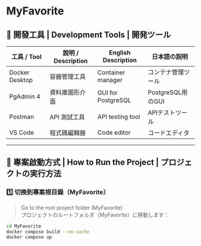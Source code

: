 # MyFavorite

## 🧰 開發工具 | Development Tools | 開発ツール

| 工具 / Tool        | 說明 / Description         | English Description     | 日本語の説明         |
|--------------------|----------------------------|--------------------------|------------------------|
| Docker Desktop     | 容器管理工具               | Container manager        | コンテナ管理ツール     |
| PgAdmin 4          | 資料庫圖形介面             | GUI for PostgreSQL       | PostgreSQL用のGUI      |
| Postman            | API 測試工具               | API testing tool         | APIテストツール        |
| VS Code            | 程式碼編輯器               | Code editor              | コードエディタ         |

---

## 🚀 專案啟動方式 | How to Run the Project | プロジェクトの実行方法

### 1️⃣ 切換到專案根目錄（MyFavorite）  
> Go to the root project folder (MyFavorite)  
> プロジェクトのルートフォルダ（MyFavorite）に移動します：

```bash
cd MyFavorite
docker compose build --no-cache
docker compose up
